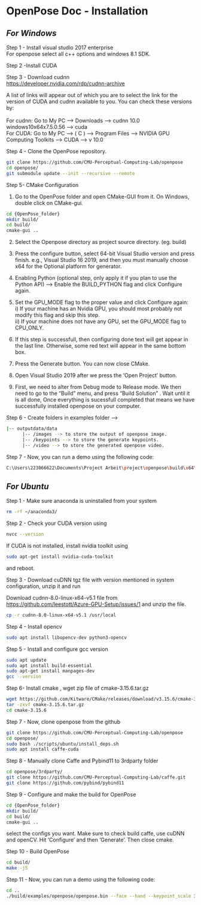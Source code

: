 
# OpenPose Doc - Installation

## _For Windows_ 

Step 1 - Install visual studio 2017 enterprise <br/>
For openpose select all c++ options and windows 8.1 SDK.

Step 2 -Install CUDA

Step 3 - Download cudnn <br/>
https://developer.nvidia.com/rdp/cudnn-archive 

A list of links will appear out of which you are to select the link for the version of CUDA and cudnn available to you. You can check these versions by:
 <br />
  <br />
For cudnn: Go to My PC --> Downloads --> cudnn 10.0 windows10x64x7.5.0.56 --> cuda <br />
For CUDA: Go to My PC --> ( C ) --> Program Files --> NVIDIA GPU Computing Toolkits --> CUDA --> v 10.0 <br />

Step 4 - Clone the OpenPose repository.
```sh
git clone https://github.com/CMU-Perceptual-Computing-Lab/openpose
cd openpose/
git submodule update --init --recursive --remote
```

Step 5- CMake Configuration
1) Go to the OpenPose folder and open CMake-GUI from it. On Windows, double click on CMake-gui.
```sh
cd {OpenPose_folder}
mkdir build/
cd build/
cmake-gui ..
```

2) Select the Openpose directory as project source directory. (eg. build) 

3) Press the configure button, select 64-bit Visual Studio version and press finish. e.g., Visual Studio 16 2019, and then you must manually choose x64 for the Optional platform for generator.

4) Enabling Python (optional step, only apply it if you plan to use the Python API) --> Enable the BUILD_PYTHON flag and click Configure again.

5) Set the GPU_MODE flag to the proper value and click Configure again:  <br />
i) If your machine has an Nvidia GPU, you should most probably not modify this flag and skip this step. <br />
ii) If your machine does not have any GPU, set the GPU_MODE flag to CPU_ONLY. <br />

6) If this step is successfull, then configuring done text will get appear in the last line. Otherwise, some red text will appear in the same bottom box.

7) Press the Generate button. You can now close CMake.

8) Open Visual Studio 2019 after we press the ‘Open Project’ button.

9) First, we need to alter from Debug mode to Release mode. We then need to go to the “Build” menu, and press “Build Solution” . Wait until it is all done, Once everything is sucessfull completed that means we have successfully installed openpose on your computer.

Step 6 - Create folders in examples folder -->    <br />
```sh
|-- outputdata/data
      |-- /images --> to store the output of openpose image. 
      |-- /keypoints --> to store the generate keypoints. 
      |-- /video --> to store the generated openpose video.
```

Step 7 - Now, you can run a demo using the following code:
```sh
C:\Users\223066622\Documents\Project Arbeit\project\openpose\build\x64\Release>OpenPoseDemo.exe --face --hand --keypoint_scale 3 --frame_step 3 --video "..\..\..\examples\media\se.flv" --write_json ..\..\..\examples\output\data\keypoints --display 0 --write_video ..\..\..\examples\output\data\video\openpose.avi --write_images ..\..\..\examples\output\data\images
```

## _For Ubuntu_

Step 1 - Make sure anaconda is uninstalled from your system
```sh
rm -rf ~/anaconda3/
```

Step 2 - Check your CUDA version using
```sh
nvcc --version
```
If CUDA is not installed, install nvidia toolkit using 

```sh
sudo apt-get install nvidia-cuda-toolkit
```
and reboot.

Step 3 -  Download cuDNN tgz file with version mentioned in system configuration, unzip it and run

Download cudnn-8.0-linux-x64-v5.1 file from https://github.com/leestott/Azure-GPU-Setup/issues/1 and unzip the file.
```sh
cp -r cudnn-8.0-linux-x64-v5.1 /usr/local
```

Step 4 - Install opencv
```sh
sudo apt install libopencv-dev python3-opencv
```

Step 5 - Install and configure gcc version
```sh
sudo apt update
sudo apt install build-essential
sudo apt-get install manpages-dev
gcc --version
```

Step 6- Install cmake , wget zip file of cmake-3.15.6.tar.gz
```sh
wget https://github.com/Kitware/CMake/releases/download/v3.15.6/cmake-3.15.6.tar.gz 
tar -zxvf cmake-3.15.6.tar.gz 
cd cmake-3.15.6 
```

Step 7 - Now, clone openpose from the github
```sh
git clone https://github.com/CMU-Perceptual-Computing-Lab/openpose
cd openpose/
sudo bash ./scripts/ubuntu/install_deps.sh
sudo apt install caffe-cuda
```

Step 8 -  Manually clone Caffe and Pybind11 to 3rdparty folder
```sh
cd openpose/3rdparty/
git clone https://github.com/CMU-Perceptual-Computing-Lab/caffe.git
git clone https://github.com/pybind/pybind11
```

Step 9 - Configure and make the build for OpenPose
```sh
cd {OpenPose_folder}
mkdir build/
cd build/
cmake-gui ..
```
select the configs you want. Make sure to check build caffe, use cuDNN and openCV. Hit ‘Configure’ and then ‘Generate’. Then close cmake.

Step 10 - Build OpenPose
```sh
cd build/
make -j5
```

Step 11 -  Now, you can run a demo using the following code:
```sh
cd ..
./build/examples/openpose/openpose.bin --face --hand --keypoint_scale 3 --frame_step 3 --video "..\..\..\examples\media\se.flv" --write_json ..\..\..\examples\output\data\keypoints --display 0 --write_video ..\..\..\examples\output\data\video\openpose.avi --write_images ..\..\..\examples\output\data\images
```



